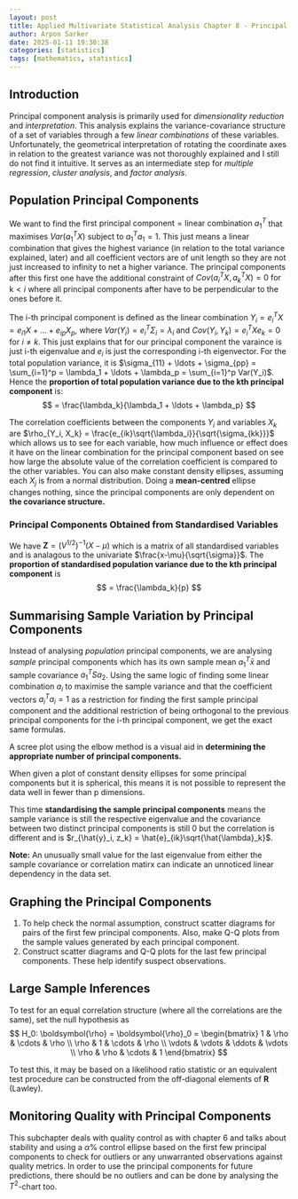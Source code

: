 ```yaml
---
layout: post
title: Applied Multivariate Statistical Analysis Chapter 8 - Principal Components
author: Arpon Sarker
date: 2025-01-11 19:30:38
categories: [statistics]
tags: [mathematics, statistics]
---
```


## Introduction
Principal component analysis is primarily used for *dimensionality reduction* and *interpretation*. This analysis explains the variance-covariance structure of a set of variables through a few *linear combinations* of these variables. Unfortunately, the geometrical interpretation of rotating the coordinate axes in relation to the greatest variance was not thoroughly explained and I still do not find it intuitive. It serves as an intermediate step for *multiple regression*, *cluster analysis*, and *factor analysis*.

## Population Principal Components
We want to find the $\text{first principal component} = \text{linear combination } a_1^T$ that maximises $Var(a_1^TX)$ subject to $a_1^Ta_1=1$. This just means a linear combination that gives the highest variance (in relation to the total variance explained, later) and all coefficient vectors are of unit length so they are not just increased to infinity to net a higher variance. The principal components after this first one have the additional constraint of $Cov(a_i^TX, a_k^TX) = 0 \text{ for k} < i$ where all principal components after have to be perpendicular to the ones before it.

The i-th principal component is defined as the linear combination $Y_i = e_i^TX = e_{i1}X + \ldots + e_{ip}X_p$, where $Var(Y_i) = e_i^T\Sigma_i = \lambda_i$ and $Cov(Y_i, Y_k) = e_i^TXe_k = 0 \text{ for } i \neq k$. This just explains that for our principal component the varaince is just i-th eigenvalue and $e_i$ is just the corresponding i-th eigenvector. For the total population variance, it is $\sigma_{11} + \ldots + \sigma_{pp} = \sum_{i=1}^p = \lambda_1 + \ldots + \lambda_p = \sum_{i=1}^p Var(Y_i)$. Hence the **proportion of total population variance due to the kth principal component** is:
$$
= \frac{\lambda_k}{\lambda_1 + \ldots + \lambda_p}
$$

The correlation coefficients between the components $Y_i$ and variables $X_k$ are $\rho_{Y_i, X_k} = \frac{e_{ik}\sqrt{\lambda_i}}{\sqrt{\sigma_{kk}}}$ which allows us to see for each variable, how much influence or effect does it have on the linear combination for the principal component based on see how large the absolute value of the correlation coefficient is compared to the other variables. You can also make constant density ellipses, assuming each $X_j$ is from a normal distribution. Doing a **mean-centred** ellipse changes nothing, since the principal components are only dependent on **the covariance structure.**

### Principal Components Obtained from Standardised Variables
We have $\textbf{Z} = (V^{1/2})^{-1}(X-\mu)$ which is a matrix of all standardised variables and is analagous to the univariate $\frac{x-\mu}{\sqrt{\sigma}}$. The **proportion of standardised population variance due to the kth principal component** is 
$$
= \frac{\lambda_k}{p}
$$

## Summarising Sample Variation by Principal Components
Instead of analysing *population* principal components, we are analysing *sample* principal components which has its own sample mean $a_1^T\bar{x}$ and sample covariance $a_1^TSa_2$. Using the same logic of finding some linear combination $a_i$ to maximise the sample variance and that the coefficient vectors $a_i^Ta_i=1$ as a restriction for finding the first sample principal component and the additional restriction of being orthogonal to the previous principal components for the i-th principal component, we get the exact same formulas. 

A scree plot using the elbow method is a visual aid in **determining the appropriate number of principal components.**

When given a plot of constant density ellipses for some principal components but it is spherical, this means it is not possible to represent the data well in fewer than p dimensions. 

This time **standardising the sample principal components** means the sample variance is still the respective eigenvalue and the covariance between two distinct principal components is still 0 but the correlation is different and is $r_{\hat{y}_i, z_k} = \hat{e}_{ik}\sqrt{\hat{\lambda}_k}$. 

**Note:** An unusually small value for the last eigenvalue from either the sample covariance or correlation matirx can indicate an unnoticed linear dependency in the data set.

## Graphing the Principal Components
1. To help check the normal assumption, construct scatter diagrams for pairs of the first few principal components. Also, make Q-Q plots from the sample values generated by each principal component.
2. Construct scatter diagrams and Q-Q plots for the last few principal components. These help identify suspect observations. 

## Large Sample Inferences
To test for an equal correlation structure (where all the correlations are the same), set the null hypothesis as 
$$
H_0: \boldsymbol{\rho} = \boldsymbol{\rho}_0 = \begin{bmatrix}
1 & \rho & \cdots & \rho \\
\rho & 1 & \cdots & \rho \\
\vdots & \vdots & \ddots & \vdots \\
\rho & \rho & \cdots &  1 
\end{bmatrix} 
$$

To test this, it may be based on a likelihood ratio statistic or an equivalent test procedure can be constructed from the off-diagonal elements of $\textbf{R}$ (Lawley). 

## Monitoring Quality with Principal Components
This subchapter deals with quality control as with chapter 6 and talks about stability and using a $\alpha$% control ellipse based on the first few principal components to check for outliers or any unwarranted observations against quality metrics. In order to use the principal components for future predictions, there should be no outliers and can be done by analysing the $T^2$-chart too.

